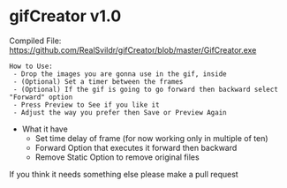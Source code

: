 # gifCreator v1.0

Compiled File: https://github.com/RealSvildr/gifCreator/blob/master/GifCreator.exe

```
How to Use:
 - Drop the images you are gonna use in the gif, inside
 - (Optional) Set a timer between the frames
 - (Optional) If the gif is going to go forward then backward select "Forward" option
 - Press Preview to See if you like it
 - Adjust the way you prefer then Save or Preview Again
```

* What it have
  * Set time delay of frame (for now working only in multiple of ten)
  * Forward Option that executes it forward then backward
  * Remove Static Option to remove original files
  
If you think it needs something else please make a pull request
